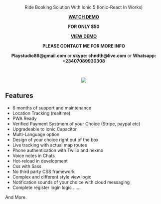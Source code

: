 
<p align="center">
 Ride Booking Solution With Ionic 5 (Ionic-React In Works)
</p>    

<p align="center">
<strong><a href="https://www.youtube.com/watch?v=X4JMnDu2cTE"> WATCH DEMO </a></strong>
<p align="center">
<strong> FOR ONLY $50  </a></strong>


<p align="center">
<strong><a href="https://market.ionicframework.com/starters/complete-ride-booking-solution-with-firebase-and-ionic5"> VIEW DEMO </a></strong>
<p align="center">
	
	
<p align="center">
<strong> PLEASE CONTACT ME FOR MORE INFO </a></strong>

<p align="center">
	<strong>Playstudio86@gmail.com</strong> or <strong>skype: chndth@live.com</strong> or <strong>Whatsapp: +23407089930308</strong>
</p>  

<br>

<p align='center'>
     <img src="https://user-images.githubusercontent.com/7928001/89363724-c7ac9100-d6c8-11ea-866b-917873ce7a25.png" width='auto' height='auto'>
</p>


## Features

- 6 months of support and maintenance
- Location Tracking (realtime)
- PWA Ready
- Verified Payment Systmem of your Choice (Stripe, paypal etc)
- Upgradeable to ionic Capacitor
- Multi-Language option
- Design of your choice right out of the box
- Live tracking with actual map routes
- Phone authentication with Twilio and nexmo
- Voice notes in Chats
- Hot-reload in development
- Css with Sass
- No third party CSS framework
- Complex and different style view logic
- Notification sounds of your choice with cloud messaging
- Complete register login logic
......

And More.
 
